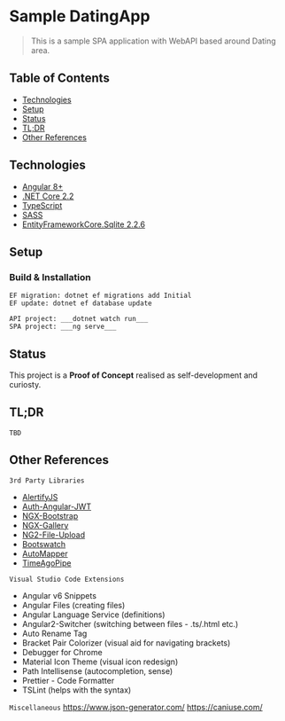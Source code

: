 # Sample DatingApp
> This is a sample SPA application with WebAPI based around Dating area.

## Table of Contents
* [Technologies](#technologies)
* [Setup](#setup)
* [Status](#status)
* [TL;DR](#tl;dr)
* [Other References](#other-references)


## Technologies
* [Angular 8+](https://angular.io/)
* [.NET Core 2.2](https://dotnet.microsoft.com/)
* [TypeScript](https://www.typescriptlang.org/)
* [SASS](https://sass-lang.com/)
* [EntityFrameworkCore.Sqlite 2.2.6](https://docs.microsoft.com/en-us/ef/core/providers/sqlite/)


## Setup
### Build & Installation
```
EF migration: dotnet ef migrations add Initial
EF update: dotnet ef database update

API project: ___dotnet watch run___
SPA project: ___ng serve___
```

## Status
This project is a __Proof of Concept__ realised as self-development and curiosty.

## TL;DR
```
TBD
```

## Other References
``` 3rd Party Libraries ```
* [AlertifyJS](https://alertifyjs.com/)
* [Auth-Angular-JWT](https://github.com/auth0/angular2-jwt)
* [NGX-Bootstrap](https://valor-software.com/ngx-bootstrap)
* [NGX-Gallery](https://www.npmjs.com/package/ngx-gallery)
* [NG2-File-Upload](https://github.com/valor-software/ng2-file-upload)
* [Bootswatch](https://bootswatch.com/)
* [AutoMapper](http://docs.automapper.org/en/stable/Dependency-injection.html)
* [TimeAgoPipe](https://www.npmjs.com/package/time-ago-pipe)


``` Visual Studio Code Extensions ```
* Angular v6 Snippets
* Angular Files (creating files)
* Angular Language Service (definitions)
* Angular2-Switcher (switching between files - .ts/.html etc.)
* Auto Rename Tag
* Bracket Pair Colorizer (visual aid for navigating brackets)
* Debugger for Chrome
* Material Icon Theme (visual icon redesign)
* Path Intellisense (autocompletion, sense)
* Prettier - Code Formatter
* TSLint (helps with the syntax)


``Miscellaneous``
https://www.json-generator.com/
https://caniuse.com/
